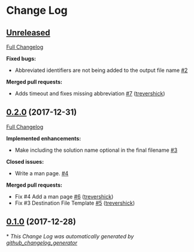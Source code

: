 # Change Log

## [Unreleased](https://github.com/trevershick/djs/tree/HEAD)

[Full Changelog](https://github.com/trevershick/djs/compare/0.2.0...HEAD)

**Fixed bugs:**

- Abbreviated identifiers are not being added to the output file name [\#2](https://github.com/trevershick/djs/issues/2)

**Merged pull requests:**

- Adds timeout and fixes missing abbreviation [\#7](https://github.com/trevershick/djs/pull/7) ([trevershick](https://github.com/trevershick))

## [0.2.0](https://github.com/trevershick/djs/tree/0.2.0) (2017-12-31)
[Full Changelog](https://github.com/trevershick/djs/compare/0.1.0...0.2.0)

**Implemented enhancements:**

- Make including the solution name optional in the final filename [\#3](https://github.com/trevershick/djs/issues/3)

**Closed issues:**

- Write a man page. [\#4](https://github.com/trevershick/djs/issues/4)

**Merged pull requests:**

- Fix \#4 Add a man page [\#6](https://github.com/trevershick/djs/pull/6) ([trevershick](https://github.com/trevershick))
- Fix \#3 Destination File Template [\#5](https://github.com/trevershick/djs/pull/5) ([trevershick](https://github.com/trevershick))

## [0.1.0](https://github.com/trevershick/djs/tree/0.1.0) (2017-12-28)


\* *This Change Log was automatically generated by [github_changelog_generator](https://github.com/skywinder/Github-Changelog-Generator)*